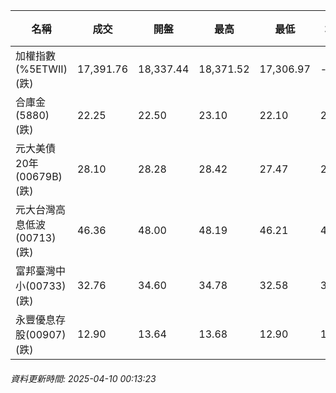 | 名稱 | 成交 | 開盤 | 最高 | 最低 | 均價 | 成交金額(億) | 昨收 | 漲跌幅 | 漲跌 | 總量 | 昨量 | 振幅 |
| -------- | -------- | -------- | -------- |-------- | -------- | -------- |-------- |-------- |-------- | -------- | -------- |-------- |
|加權指數(%5ETWII) (跌)|17,391.76|18,337.44|18,371.52|17,306.97|-|5,675.44|18,459.95|5.79%|1068.19|12,435,054|0|5.77%|
|合庫金(5880) (跌)|22.25|22.50|23.10|22.10|22.55|5.50|22.90|2.84%|0.65|24,382|27,816|4.37%|
|元大美債20年(00679B) (跌)|28.10|28.28|28.42|27.47|28.11|110.21|29.33|4.19%|1.23|392,075|129,930|3.24%|
|元大台灣高息低波(00713) (跌)|46.36|48.00|48.19|46.21|47.28|22.60|48.15|3.72%|1.79|47,790|73,548|4.11%|
|富邦臺灣中小(00733) (跌)|32.76|34.60|34.78|32.58|33.42|2.10|35.94|8.85%|3.18|6,275|7,644|6.12%|
|永豐優息存股(00907) (跌)|12.90|13.64|13.68|12.90|13.27|0.685|13.71|5.91%|0.81|5,163|12,219|5.69%|
###### 資料更新時間: 2025-04-10 00:13:23